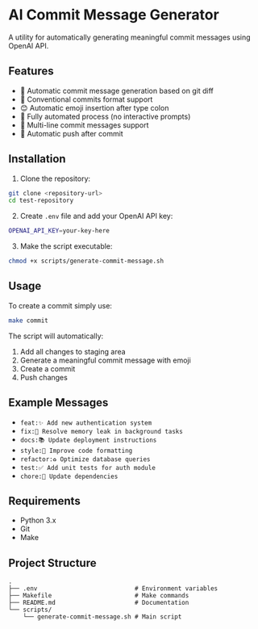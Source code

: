 # AI Commit Message Generator

A utility for automatically generating meaningful commit messages using OpenAI API.

## Features
- 🤖 Automatic commit message generation based on git diff
- 🎯 Conventional commits format support
- 😊 Automatic emoji insertion after type colon
- 🚀 Fully automated process (no interactive prompts)
- 📝 Multi-line commit messages support
- 🔄 Automatic push after commit

## Installation

1. Clone the repository:
```bash
git clone <repository-url>
cd test-repository
```

2. Create `.env` file and add your OpenAI API key:
```bash
OPENAI_API_KEY=your-key-here
```

3. Make the script executable:
```bash
chmod +x scripts/generate-commit-message.sh
```

## Usage

To create a commit simply use:
```bash
make commit
```

The script will automatically:
1. Add all changes to staging area
2. Generate a meaningful commit message with emoji
3. Create a commit
4. Push changes

## Example Messages

- `feat:✨ Add new authentication system`
- `fix:🐛 Resolve memory leak in background tasks`
- `docs:📚 Update deployment instructions`
- `style:💄 Improve code formatting`
- `refactor:♻️ Optimize database queries`
- `test:✅ Add unit tests for auth module`
- `chore:🔧 Update dependencies`

## Requirements
- Python 3.x
- Git
- Make

## Project Structure
```
.
├── .env                           # Environment variables
├── Makefile                       # Make commands
├── README.md                      # Documentation
└── scripts/
    └── generate-commit-message.sh # Main script
```
